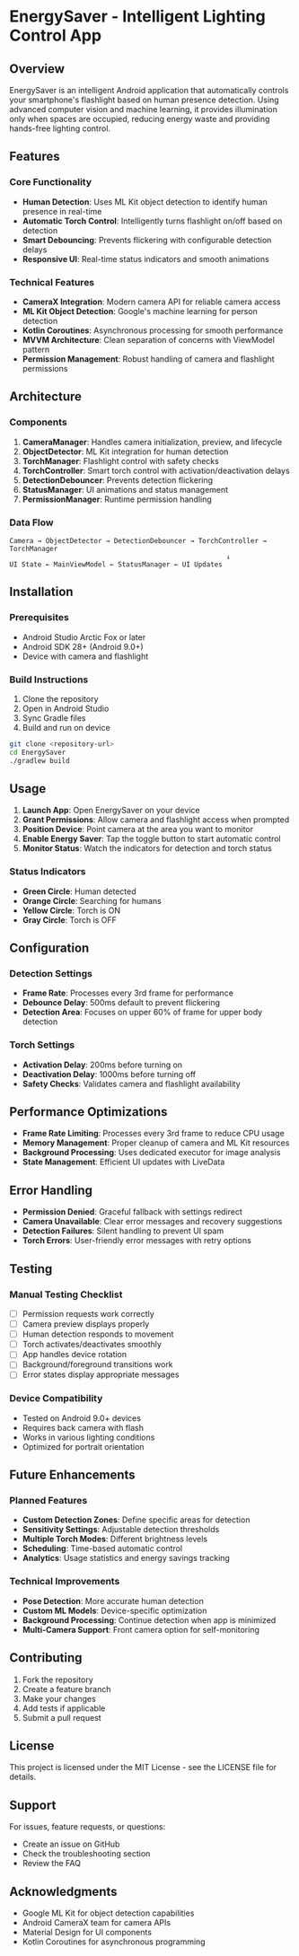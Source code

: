 # EnergySaver - Intelligent Lighting Control App

## Overview

EnergySaver is an intelligent Android application that automatically controls your smartphone's flashlight based on human presence detection. Using advanced computer vision and machine learning, it provides illumination only when spaces are occupied, reducing energy waste and providing hands-free lighting control.

## Features

### Core Functionality
- **Human Detection**: Uses ML Kit object detection to identify human presence in real-time
- **Automatic Torch Control**: Intelligently turns flashlight on/off based on detection
- **Smart Debouncing**: Prevents flickering with configurable detection delays
- **Responsive UI**: Real-time status indicators and smooth animations

### Technical Features
- **CameraX Integration**: Modern camera API for reliable camera access
- **ML Kit Object Detection**: Google's machine learning for person detection
- **Kotlin Coroutines**: Asynchronous processing for smooth performance
- **MVVM Architecture**: Clean separation of concerns with ViewModel pattern
- **Permission Management**: Robust handling of camera and flashlight permissions

## Architecture

### Components

1. **CameraManager**: Handles camera initialization, preview, and lifecycle
2. **ObjectDetector**: ML Kit integration for human detection
3. **TorchManager**: Flashlight control with safety checks
4. **TorchController**: Smart torch control with activation/deactivation delays
5. **DetectionDebouncer**: Prevents detection flickering
6. **StatusManager**: UI animations and status management
7. **PermissionManager**: Runtime permission handling

### Data Flow

```
Camera → ObjectDetector → DetectionDebouncer → TorchController → TorchManager
                                                      ↓
UI State ← MainViewModel ← StatusManager ← UI Updates
```

## Installation

### Prerequisites
- Android Studio Arctic Fox or later
- Android SDK 28+ (Android 9.0+)
- Device with camera and flashlight

### Build Instructions

1. Clone the repository
2. Open in Android Studio
3. Sync Gradle files
4. Build and run on device

```bash
git clone <repository-url>
cd EnergySaver
./gradlew build
```

## Usage

1. **Launch App**: Open EnergySaver on your device
2. **Grant Permissions**: Allow camera and flashlight access when prompted
3. **Position Device**: Point camera at the area you want to monitor
4. **Enable Energy Saver**: Tap the toggle button to start automatic control
5. **Monitor Status**: Watch the indicators for detection and torch status

### Status Indicators

- **Green Circle**: Human detected
- **Orange Circle**: Searching for humans
- **Yellow Circle**: Torch is ON
- **Gray Circle**: Torch is OFF

## Configuration

### Detection Settings
- **Frame Rate**: Processes every 3rd frame for performance
- **Debounce Delay**: 500ms default to prevent flickering
- **Detection Area**: Focuses on upper 60% of frame for upper body detection

### Torch Settings
- **Activation Delay**: 200ms before turning on
- **Deactivation Delay**: 1000ms before turning off
- **Safety Checks**: Validates camera and flashlight availability

## Performance Optimizations

- **Frame Rate Limiting**: Processes every 3rd frame to reduce CPU usage
- **Memory Management**: Proper cleanup of camera and ML Kit resources
- **Background Processing**: Uses dedicated executor for image analysis
- **State Management**: Efficient UI updates with LiveData

## Error Handling

- **Permission Denied**: Graceful fallback with settings redirect
- **Camera Unavailable**: Clear error messages and recovery suggestions
- **Detection Failures**: Silent handling to prevent UI spam
- **Torch Errors**: User-friendly error messages with retry options

## Testing

### Manual Testing Checklist
- [ ] Permission requests work correctly
- [ ] Camera preview displays properly
- [ ] Human detection responds to movement
- [ ] Torch activates/deactivates smoothly
- [ ] App handles device rotation
- [ ] Background/foreground transitions work
- [ ] Error states display appropriate messages

### Device Compatibility
- Tested on Android 9.0+ devices
- Requires back camera with flash
- Works in various lighting conditions
- Optimized for portrait orientation

## Future Enhancements

### Planned Features
- **Custom Detection Zones**: Define specific areas for detection
- **Sensitivity Settings**: Adjustable detection thresholds
- **Multiple Torch Modes**: Different brightness levels
- **Scheduling**: Time-based automatic control
- **Analytics**: Usage statistics and energy savings tracking

### Technical Improvements
- **Pose Detection**: More accurate human detection
- **Custom ML Models**: Device-specific optimization
- **Background Processing**: Continue detection when app is minimized
- **Multi-Camera Support**: Front camera option for self-monitoring

## Contributing

1. Fork the repository
2. Create a feature branch
3. Make your changes
4. Add tests if applicable
5. Submit a pull request

## License

This project is licensed under the MIT License - see the LICENSE file for details.

## Support

For issues, feature requests, or questions:
- Create an issue on GitHub
- Check the troubleshooting section
- Review the FAQ

## Acknowledgments

- Google ML Kit for object detection capabilities
- Android CameraX team for camera APIs
- Material Design for UI components
- Kotlin Coroutines for asynchronous programming

